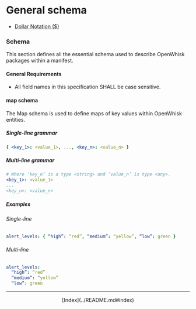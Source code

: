 <!--
#
# Licensed to the Apache Software Foundation (ASF) under one or more
# contributor license agreements.  See the NOTICE file distributed with
# this work for additional information regarding copyright ownership.
# The ASF licenses this file to You under the Apache License, Version 2.0
# (the "License"); you may not use this file except in compliance with
# the License.  You may obtain a copy of the License at
#
#     http://www.apache.org/licenses/LICENSE-2.0
#
# Unless required by applicable law or agreed to in writing, software
# distributed under the License is distributed on an "AS IS" BASIS,
# WITHOUT WARRANTIES OR CONDITIONS OF ANY KIND, either express or implied.
# See the License for the specific language governing permissions and
# limitations under the License.
#
-->

# General schema

- [Dollar Notation ($)](#dollar-notation--schema-for-values)

### Schema

This section defines all the essential schema used to describe OpenWhisk packages within a manifest.

#### General Requirements

-   All field names in this specification SHALL be case sensitive.

#### map schema

The Map schema is used to define maps of key values within OpenWhisk
entities.

##### Single-line grammar

```yaml
{ <key_1>: <value_1>, ..., <key_n>: <value_n> }
```

##### Multi-line grammar
```yaml
# Where ‘key_n’ is a type <string> and ‘value_n’ is type <any>.
<key_1>: <value_1>
...
<key_n>: <value_n>

```

##### Examples

###### Single-line

```yaml
alert_levels: { “high”: “red”, “medium”: “yellow”, “low”: green }
```

###### Multi-line

```yaml
alert_levels:
  “high”: “red”
  “medium”: “yellow”
  “low”: green
```
<!--
 Bottom Navigation
-->
---
<html>
<div align="center">
[Index](../README.md#index)
</div>
</html>
